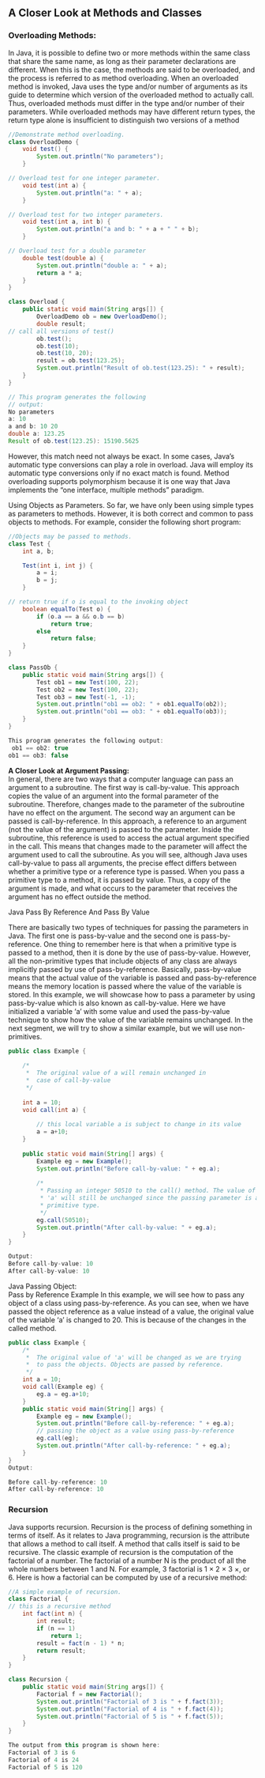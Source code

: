 ## A Closer Look at Methods and Classes

### Overloading Methods:  
In Java, it is possible to define two or more methods within the same class that share the same name, as long as their parameter declarations are different. When this is the case, the methods are said to be overloaded, and the process is referred to as method overloading.
When an overloaded method is invoked, Java uses the type and/or number of arguments as its guide to determine which version of the overloaded method to actually call. Thus, overloaded methods must differ in the type and/or number of their parameters. While overloaded methods may have different return types, the return type alone is insufficient to distinguish two versions of a method

```java
//Demonstrate method overloading.
class OverloadDemo {
	void test() {
		System.out.println("No parameters");
	}

// Overload test for one integer parameter.
	void test(int a) {
		System.out.println("a: " + a);
	}

// Overload test for two integer parameters.
	void test(int a, int b) {
		System.out.println("a and b: " + a + " " + b);
	}

// Overload test for a double parameter
	double test(double a) {
		System.out.println("double a: " + a);
		return a * a;
	}
}

class Overload {
	public static void main(String args[]) {
		OverloadDemo ob = new OverloadDemo();
		double result;
// call all versions of test()
		ob.test();
		ob.test(10);
		ob.test(10, 20);
		result = ob.test(123.25);
		System.out.println("Result of ob.test(123.25): " + result);
	}
}

// This program generates the following 
// output:
No parameters 
a: 10
a and b: 10 20
double a: 123.25
Result of ob.test(123.25): 15190.5625

```

However, this match need not always be exact. In some cases, Java’s automatic type conversions can play a role in overload. Java will employ its automatic type conversions only if no exact match is found. Method overloading supports polymorphism because it is one way that Java implements the “one interface, multiple methods” paradigm.

Using Objects as Parameters.
So far, we have only been using simple types as parameters to methods. However, it is both correct and common to pass objects to methods. For example, consider the following short program:

```java
//Objects may be passed to methods.
class Test {
	int a, b;

	Test(int i, int j) {
		a = i;
		b = j;
	}

// return true if o is equal to the invoking object
	boolean equalTo(Test o) {
		if (o.a == a && o.b == b)
			return true;
		else
			return false;
	}
}

class PassOb {
	public static void main(String args[]) {
		Test ob1 = new Test(100, 22);
		Test ob2 = new Test(100, 22);
		Test ob3 = new Test(-1, -1);
		System.out.println("ob1 == ob2: " + ob1.equalTo(ob2));
		System.out.println("ob1 == ob3: " + ob1.equalTo(ob3));
	}
}

This program generates the following output:
 ob1 == ob2: true 
ob1 == ob3: false

```

**A Closer Look at Argument Passing:**  
In general, there are two ways that a computer language can pass an argument to a subroutine. The first way is call-by-value. This approach copies the value of an argument into the formal parameter of the subroutine. Therefore, changes made to the parameter of the subroutine have no effect on the argument. The second way an argument can be passed is call-by-reference. In this approach, a reference to an argument (not the value of the argument) is passed to the parameter. Inside the subroutine, this reference is used to access the actual argument specified in the call. This means that changes made to the parameter will affect the argument used to call the subroutine. As you will see, although Java uses call-by-value to pass all arguments, the precise effect differs between whether a primitive type or a reference type is passed. When you pass a primitive type to a method, it is passed by value. Thus, a copy of the argument is made, and what occurs to the parameter that receives the argument has no effect outside the method.

Java Pass By Reference And Pass By Value

There are basically two types of techniques for passing the parameters in Java. The first one is pass-by-value and the second one is pass-by-reference. One thing to remember here is that when a primitive type is passed to a method, then it is done by the use of pass-by-value.
However, all the non-primitive types that include objects of any class are always implicitly passed by use of pass-by-reference. Basically, pass-by-value means that the actual value of the variable is passed and pass-by-reference means the memory location is passed where the value of the variable is stored.
In this example, we will showcase how to pass a parameter by using pass-by-value which is also known as call-by-value. Here we have initialized a variable ‘a’ with some value and used the pass-by-value technique to show how the value of the variable remains unchanged. In the next segment, we will try to show a similar example, but we will use non-primitives.


```java 
public class Example {
     
    /*
     *  The original value of a will remain unchanged in
     *  case of call-by-value
     */
     
    int a = 10;
    void call(int a) {
         
        // this local variable a is subject to change in its value
        a = a+10;
    }
     
    public static void main(String[] args) {
        Example eg = new Example();
        System.out.println("Before call-by-value: " + eg.a);
         
        /*
         * Passing an integer 50510 to the call() method. The value of 
         * 'a' will still be unchanged since the passing parameter is a 
         * primitive type. 
         */
        eg.call(50510);
        System.out.println("After call-by-value: " + eg.a);        
    }
}

Output: 
Before call-by-value: 10
After call-by-value: 10

```

Java Passing Object:  
Pass by Reference Example
In this example, we will see how to pass any object of a class using pass-by-reference.
As you can see, when we have passed the object reference as a value instead of a value, the original value of the variable ‘a’ is changed to 20. This is because of the changes in the called method.

```java
public class Example {
    /*
     *  The original value of 'a' will be changed as we are trying
     *  to pass the objects. Objects are passed by reference.
     */ 
    int a = 10;
    void call(Example eg) {
        eg.a = eg.a+10;
    }
    public static void main(String[] args) {
        Example eg = new Example();
        System.out.println("Before call-by-reference: " + eg.a);
        // passing the object as a value using pass-by-reference
        eg.call(eg);
        System.out.println("After call-by-reference: " + eg.a);
    }
}
Output:

Before call-by-reference: 10
After call-by-reference: 10

```
### Recursion  
Java supports recursion. Recursion is the process of defining something in terms of itself. As it relates to Java programming, recursion is the attribute that allows a method to call itself. A method that calls itself is said to be recursive. The classic example of recursion is the computation of the factorial of a number. The factorial of a number N is the product of all the whole numbers between 1 and N. For example, 3 factorial is 1 × 2 × 3 ×, or 6. Here is how a factorial can be computed by use of a recursive method:

```java
//A simple example of recursion.
class Factorial {
// this is a recursive method
	int fact(int n) {
		int result;
		if (n == 1)
			return 1;
		result = fact(n - 1) * n;
		return result;
	}
}

class Recursion {
	public static void main(String args[]) {
		Factorial f = new Factorial();
		System.out.println("Factorial of 3 is " + f.fact(3));
		System.out.println("Factorial of 4 is " + f.fact(4));
		System.out.println("Factorial of 5 is " + f.fact(5));
	}
}

The output from this program is shown here: 
Factorial of 3 is 6 
Factorial of 4 is 24 
Factorial of 5 is 120

```
